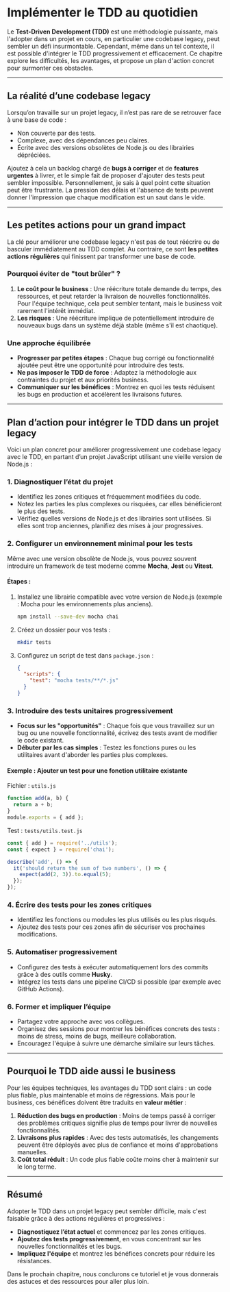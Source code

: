 # Implémenter le TDD au quotidien

Le **Test-Driven Development (TDD)** est une méthodologie puissante, mais l'adopter dans un projet en cours, en particulier une codebase legacy, peut sembler un défi insurmontable. Cependant, même dans un tel contexte, il est possible d'intégrer le TDD progressivement et efficacement. Ce chapitre explore les difficultés, les avantages, et propose un plan d'action concret pour surmonter ces obstacles.

---

## La réalité d’une codebase legacy

Lorsqu’on travaille sur un projet legacy, il n’est pas rare de se retrouver face à une base de code :
- Non couverte par des tests.
- Complexe, avec des dépendances peu claires.
- Écrite avec des versions obsolètes de Node.js ou des librairies dépréciées.

Ajoutez à cela un backlog chargé de **bugs à corriger** et de **features urgentes** à livrer, et le simple fait de proposer d'ajouter des tests peut sembler impossible. Personnellement, je sais à quel point cette situation peut être frustrante. La pression des délais et l'absence de tests peuvent donner l'impression que chaque modification est un saut dans le vide.

---

## Les petites actions pour un grand impact

La clé pour améliorer une codebase legacy n'est pas de tout réécrire ou de basculer immédiatement au TDD complet. Au contraire, ce sont **les petites actions régulières** qui finissent par transformer une base de code.

### Pourquoi éviter de "tout brûler" ?
1. **Le coût pour le business** : Une réécriture totale demande du temps, des ressources, et peut retarder la livraison de nouvelles fonctionnalités. Pour l'équipe technique, cela peut sembler tentant, mais le business voit rarement l'intérêt immédiat.
2. **Les risques** : Une réécriture implique de potentiellement introduire de nouveaux bugs dans un système déjà stable (même s'il est chaotique).

### Une approche équilibrée
- **Progresser par petites étapes** : Chaque bug corrigé ou fonctionnalité ajoutée peut être une opportunité pour introduire des tests.
- **Ne pas imposer le TDD de force** : Adaptez la méthodologie aux contraintes du projet et aux priorités business.
- **Communiquer sur les bénéfices** : Montrez en quoi les tests réduisent les bugs en production et accélèrent les livraisons futures.

---

## Plan d’action pour intégrer le TDD dans un projet legacy

Voici un plan concret pour améliorer progressivement une codebase legacy avec le TDD, en partant d’un projet JavaScript utilisant une vieille version de Node.js :

### 1. **Diagnostiquer l’état du projet**
- Identifiez les zones critiques et fréquemment modifiées du code.
- Notez les parties les plus complexes ou risquées, car elles bénéficieront le plus des tests.
- Vérifiez quelles versions de Node.js et des librairies sont utilisées. Si elles sont trop anciennes, planifiez des mises à jour progressives.

### 2. **Configurer un environnement minimal pour les tests**
Même avec une version obsolète de Node.js, vous pouvez souvent introduire un framework de test moderne comme **Mocha**, **Jest** ou **Vitest**.

#### Étapes :
1. Installez une librairie compatible avec votre version de Node.js (exemple : Mocha pour les environnements plus anciens).
   ```bash
   npm install --save-dev mocha chai
   ```
2. Créez un dossier pour vos tests :
   ```bash
   mkdir tests
   ```
3. Configurez un script de test dans `package.json` :
   ```json
   {
     "scripts": {
       "test": "mocha tests/**/*.js"
     }
   }
   ```

### 3. **Introduire des tests unitaires progressivement**
- **Focus sur les "opportunités"** : Chaque fois que vous travaillez sur un bug ou une nouvelle fonctionnalité, écrivez des tests avant de modifier le code existant.
- **Débuter par les cas simples** : Testez les fonctions pures ou les utilitaires avant d'aborder les parties plus complexes.

#### Exemple : Ajouter un test pour une fonction utilitaire existante
Fichier : `utils.js`
```javascript
function add(a, b) {
  return a + b;
}
module.exports = { add };
```

Test : `tests/utils.test.js`
```javascript
const { add } = require('../utils');
const { expect } = require('chai');

describe('add', () => {
  it('should return the sum of two numbers', () => {
    expect(add(2, 3)).to.equal(5);
  });
});
```

### 4. **Écrire des tests pour les zones critiques**
- Identifiez les fonctions ou modules les plus utilisés ou les plus risqués.
- Ajoutez des tests pour ces zones afin de sécuriser vos prochaines modifications.

### 5. **Automatiser progressivement**
- Configurez des tests à exécuter automatiquement lors des commits grâce à des outils comme **Husky**.
- Intégrez les tests dans une pipeline CI/CD si possible (par exemple avec GitHub Actions).

### 6. **Former et impliquer l’équipe**
- Partagez votre approche avec vos collègues.
- Organisez des sessions pour montrer les bénéfices concrets des tests : moins de stress, moins de bugs, meilleure collaboration.
- Encouragez l'équipe à suivre une démarche similaire sur leurs tâches.

---

## Pourquoi le TDD aide aussi le business

Pour les équipes techniques, les avantages du TDD sont clairs : un code plus fiable, plus maintenable et moins de régressions. Mais pour le business, ces bénéfices doivent être traduits en **valeur métier** :

1. **Réduction des bugs en production** : Moins de temps passé à corriger des problèmes critiques signifie plus de temps pour livrer de nouvelles fonctionnalités.
2. **Livraisons plus rapides** : Avec des tests automatisés, les changements peuvent être déployés avec plus de confiance et moins d'approbations manuelles.
3. **Coût total réduit** : Un code plus fiable coûte moins cher à maintenir sur le long terme.

---

## Résumé

Adopter le TDD dans un projet legacy peut sembler difficile, mais c'est faisable grâce à des actions régulières et progressives :
- **Diagnostiquez l’état actuel** et commencez par les zones critiques.
- **Ajoutez des tests progressivement**, en vous concentrant sur les nouvelles fonctionnalités et les bugs.
- **Impliquez l'équipe** et montrez les bénéfices concrets pour réduire les résistances.

Dans le prochain chapitre, nous conclurons ce tutoriel et je vous donnerais des astuces et des ressources pour aller plus loin.


